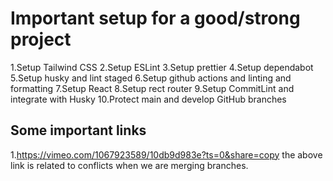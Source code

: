 # Important setup for a good/strong project

1.Setup Tailwind CSS
2.Setup ESLint
3.Setup prettier
4.Setup dependabot
5.Setup husky and lint staged
6.Setup github actions and linting and formatting
7.Setup React
8.Setup rect router
9.Setup CommitLint and integrate with Husky
10.Protect main and develop GitHub branches

## Some important links
1.https://vimeo.com/1067923589/10db9d983e?ts=0&share=copy
the above link is related to conflicts when we are merging branches.